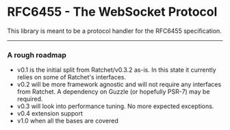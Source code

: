 # RFC6455 - The WebSocket Protocol

This library is meant to be a protocol handler for the RFC6455 specification.

---

### A rough roadmap

* v0.1 is the initial split from Ratchet/v0.3.2 as-is. In this state it currently relies on some of Ratchet's interfaces.
* v0.2 will be more framework agnostic and will not require any interfaces from Ratchet. A dependency on Guzzle (or hopefully PSR-7) may be required.
* v0.3 will look into performance tuning. No more expected exceptions.
* v0.4 extension support
* v1.0 when all the bases are covered
